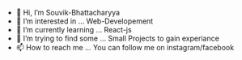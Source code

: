 - 👋 Hi, I’m Souvik-Bhattacharyya
- 👀 I’m interested in ... Web-Developement
- 🌱 I’m currently learning ... React-js
- 💞️ I’m trying to find some ... Small Projects to gain experiance 
- 📫 How to reach me ... You can follow me on instagram/facebook

<!---
Souvik-Bhattacharyya/Souvik-Bhattacharyya is a ✨ special ✨ repository because its `README.md` (this file) appears on your GitHub profile.
You can click the Preview link to take a look at your changes.
FAceBook link => 
--->
